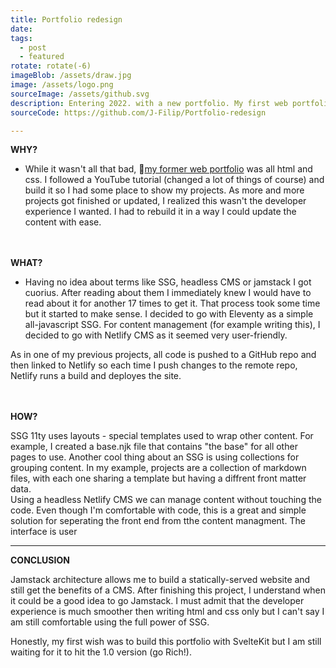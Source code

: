 ```yaml
---
title: Portfolio redesign
date: 
tags:
  - post 
  - featured
rotate: rotate(-6)
imageBlob: /assets/draw.jpg
image: /assets/logo.png
sourceImage: /assets/github.svg
description: Entering 2022. with a new portfolio. My first web portfolio 2021. was a basic b***h site and updating it got tedious. This year I wanted something cooler - a Jamstack website!
sourceCode: https://github.com/J-Filip/Portfolio-redesign

---
```

__WHY?__
- While it wasn't all that bad, 🔗[my former web portfolio](https://j-filip.github.io/my_resume/) was all html and css. I followed a YouTube tutorial (changed a lot of things of course) and build it so I had some place to show my projects. As more and more projects got finished or updated, I realized this wasn't the developer experience I wanted. I had to rebuild it in a way I could update the content with ease.  

\
\
__WHAT?__

- Having no idea about terms like SSG, headless CMS or jamstack I got cuorius. After reading about them I immediately knew I would have to read about it for another 17 times to get it. That process took some time but it started to make sense. I decided to go with Eleventy as a simple all-javascript SSG. For content management (for example writing this), I decided to go with Netlify CMS as it seemed very user-friendly. 

As in one of my previous projects, all code is pushed to a GitHub repo and then linked to Netlify so each time I push changes to the remote repo, Netlify runs a build and deployes the site. 

\
\
__HOW?__

SSG 11ty uses layouts - special templates used to wrap other content. For example, I created a base.njk file that contains "the base" for all other pages to use. Another cool thing about an SSG  is using collections for grouping content. In my example, projects are a collection of markdown files, with each one sharing a template but having a diffrent front matter data. 
\
Using a headless Netlify CMS we can manage content without touching the code. Even though I'm comfortable with code, this is a great and simple solution for seperating the front end from tthe content managment. The interface is user 

---
__CONCLUSION__

Jamstack architecture allows me to build a statically-served website and still get the benefits of a CMS. After finishing this project, I understand when it could be a good idea to go Jamstack. I must admit that the developer experience is much smoother then writing html and css only but I can't say I am still comfortable using the full power of SSG. 

Honestly, my first wish was to build this portfolio with SvelteKit but I am still waiting for it to hit the 1.0 version (go Rich!).  
